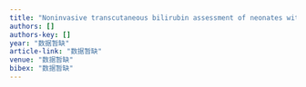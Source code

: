 ```yaml
---
title: "Noninvasive transcutaneous bilirubin assessment of neonates with hyperbilirubinemia using a photon diffusion theory-based method"
authors: []
authors-key: []
year: "数据暂缺"
article-link: "数据暂缺"
venue: "数据暂缺"
bibex: "数据暂缺"
---
```

